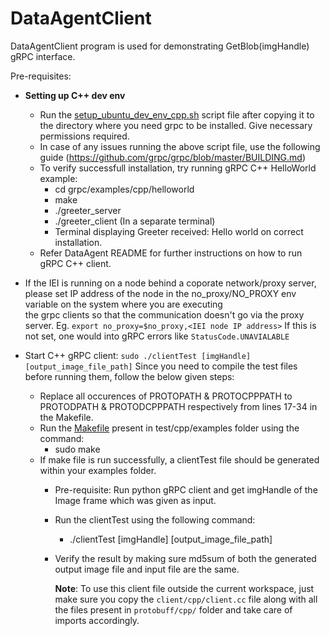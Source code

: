 
# DataAgentClient

DataAgentClient program is used for demonstrating GetBlob(imgHandle) gRPC interface.

Pre-requisites:
* **Setting up C++ dev env**
    * Run the [setup_ubuntu_dev_env_cpp.sh](setup_ubuntu_dev_env_cpp.sh) script file after copying it to the directory where you need grpc to be installed. Give necessary permissions required.
    * In case of any issues running the above script file, use the following guide
        (https://github.com/grpc/grpc/blob/master/BUILDING.md)
    * To verify successfull installation, try running gRPC C++ HelloWorld example:
        * cd grpc/examples/cpp/helloworld
        * make
        * ./greeter_server
        * ./greeter_client (In a separate terminal)
        * Terminal displaying Greeter received: Hello world on correct installation.
    * Refer DataAgent README for further instructions on how to run gRPC C++ client.
* If the IEI is running on a node behind a coporate network/proxy server, please set IP address        of the node in the no_proxy/NO_PROXY env variable  on the system where you are executing   
  the grpc clients so that the communication doesn't go via the proxy server.
  Eg. `export no_proxy=$no_proxy,<IEI node IP address>`
  If this is not set, one would into gRPC errors like `StatusCode.UNAVIALABLE`      

* Start C++ gRPC client: `sudo ./clientTest [imgHandle] [output_image_file_path]`
  Since you need to compile the test files before running them, follow the below given steps:
  * Replace all occurences of PROTOPATH & PROTOCPPPATH to PROTODPATH & PROTODCPPPATH respectively from lines 17-34 in the Makefile.
  * Run the [Makefile](Makefile) present in test/cpp/examples folder using the command:
    * sudo make
  * If make file is run successfully, a clientTest file should be generated within your examples folder.
    * Pre-requisite: Run python gRPC client and get imgHandle of the Image frame which was given
      as input.
    * Run the clientTest using the following command:
      * ./clientTest [imgHandle] [output_image_file_path]
    * Verify the result by making sure md5sum of both the generated output image file and input
      file are the same.

      **Note**: To use this client file outside the current workspace, just make sure you copy the `client/cpp/client.cc` file along with all the files present in `protobuff/cpp/` folder and take care of imports accordingly.
